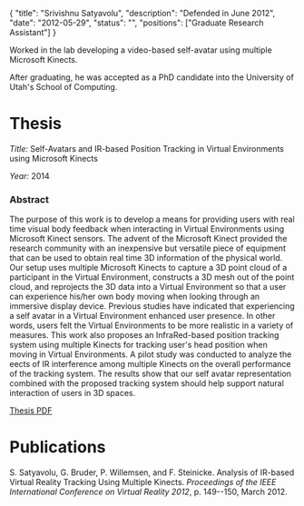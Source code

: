 {
	"title": "Srivishnu Satyavolu",
	"description": "Defended in June 2012",
	"date": "2012-05-29",
	"status": "",
	"positions": ["Graduate Research Assistant"]
}

Worked in the lab developing a video-based self-avatar using multiple Microsoft Kinects.

After graduating, he was accepted as a PhD candidate into the University of Utah's School of Computing.

Thesis
======

*Title:* Self-Avatars and IR-based Position Tracking in Virtual Environments using
Microsoft Kinects

*Year:* 2014

### Abstract

The purpose of this work is to develop a means for providing users
with real time visual body feedback when interacting in Virtual
Environments using Microsoft Kinect sensors. The advent of the
Microsoft Kinect provided the research community with an inexpensive
but versatile piece of equipment that can be used to obtain real time
3D information of the physical world. Our setup uses multiple
Microsoft Kinects to capture a 3D point cloud of a participant in the
Virtual Environment, constructs a 3D mesh out of the point cloud, and
reprojects the 3D data into a Virtual Environment so that a user can
experience his/her own body moving when looking through an immersive
display device. Previous studies have indicated that experiencing a
self avatar in a Virtual Environment enhanced user presence. In other
words, users felt the Virtual Environments to be more realistic in a
variety of measures. This work also proposes an InfraRed-based
position tracking system using multiple Kinects for tracking user's
head position when moving in Virtual Environments. A pilot study was
conducted to analyze the eects of IR interference among multiple
Kinects on the overall performance of the tracking system. The results
show that our self avatar representation combined with the proposed
tracking system should help support natural interaction of users in 3D
spaces.

[Thesis PDF](http://www.d.umn.edu/cs/thesis/Satyavolu_SrivishnuJune2012.pdf)

Publications
============

S. Satyavolu, G. Bruder, P. Willemsen, and F. Steinicke. Analysis of IR-based Virtual Reality Tracking Using Multiple Kinects. *Proceedings of the IEEE International Conference on Virtual Reality 2012*, p. 149--150, March 2012.

